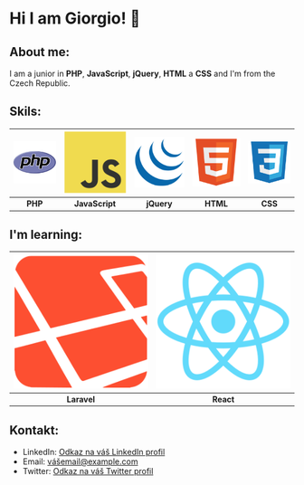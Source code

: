 # Hi I am Giorgio! 👋

## About me:
I am a junior in **PHP**, **JavaScript**, **jQuery**, **HTML** a **CSS** and I'm from the Czech Republic.

## Skils:
| ![PHP icon](https://raw.githubusercontent.com/devicons/devicon/master/icons/php/php-original.svg) | ![JavaScript icon](https://raw.githubusercontent.com/devicons/devicon/master/icons/javascript/javascript-original.svg) | ![jQuery icon](https://raw.githubusercontent.com/devicons/devicon/master/icons/jquery/jquery-original.svg) | ![HTML icon](https://raw.githubusercontent.com/devicons/devicon/master/icons/html5/html5-original.svg) | ![CSS icon](https://raw.githubusercontent.com/devicons/devicon/master/icons/css3/css3-original.svg) |
|:---:|:---:|:---:|:---:|:---:|
| **PHP** | **JavaScript** | **jQuery** | **HTML** | **CSS** | **React** | **Laravel** |


## I'm learning:
| ![Laravel icon](https://raw.githubusercontent.com/devicons/devicon/master/icons/laravel/laravel-plain.svg) | ![React icon](https://raw.githubusercontent.com/devicons/devicon/master/icons/react/react-original.svg) |
|:---:|:---:|
| **Laravel** | **React** |

## Kontakt:
- LinkedIn: [Odkaz na váš LinkedIn profil](odkaz)
- Email: vášemail@example.com
- Twitter: [Odkaz na váš Twitter profil](odkaz)
